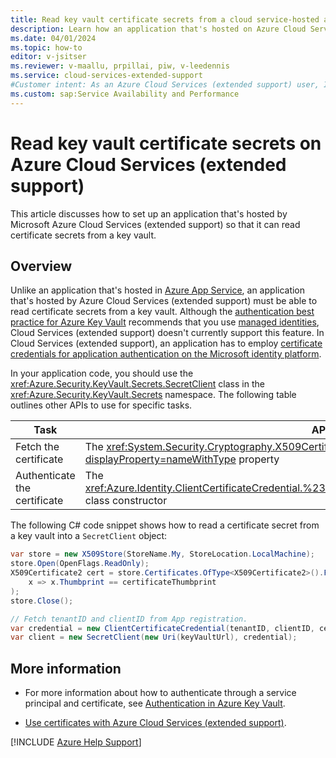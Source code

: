 ```yaml
---
title: Read key vault certificate secrets from a cloud service-hosted app
description: Learn how an application that's hosted on Azure Cloud Services (extended support) can read certificate secrets that are stored in Azure Key Vault.
ms.date: 04/01/2024
ms.topic: how-to
editor: v-jsitser
ms.reviewer: v-maallu, prpillai, piw, v-leedennis
ms.service: cloud-services-extended-support
#Customer intent: As an Azure Cloud Services (extended support) user, I want to know how an application that's hosted on a cloud service can read certificate secrets that are stored in Azure Key Vault so that I can authenticate customers without the use of managed identities.
ms.custom: sap:Service Availability and Performance
---
```


# Read key vault certificate secrets on Azure Cloud Services (extended support)

This article discusses how to set up an application that's hosted by Microsoft Azure Cloud Services (extended support) so that it can read certificate secrets from a key vault.

## Overview

Unlike an application that's hosted in [Azure App Service](/azure/app-service/overview), an application that's hosted by Azure Cloud Services (extended support) must be able to read certificate secrets from a key vault. Although the [authentication best practice for Azure Key Vault](/azure/key-vault/general/developers-guide#authentication-best-practices) recommends that you use [managed identities](/azure/active-directory/managed-identities-azure-resources/overview), Cloud Services (extended support) doesn't currently support this feature. In Cloud Services (extended support), an application has to employ [certificate credentials for application authentication on the Microsoft identity platform](/azure/active-directory/develop/active-directory-certificate-credentials).

In your application code, you should use the <xref:Azure.Security.KeyVault.Secrets.SecretClient> class in the <xref:Azure.Security.KeyVault.Secrets> namespace. The following table outlines other APIs to use for specific tasks.

| Task | API | Namespace |
|--|--|--|
| Fetch the certificate | The <xref:System.Security.Cryptography.X509Certificates.X509Store.Certificates?displayProperty=nameWithType> property | <xref:System.Security.Cryptography.X509Certificates> |
| Authenticate the certificate | The <xref:Azure.Identity.ClientCertificateCredential.%23ctor(System.String,System.String,System.String)> class constructor | <xref:Azure.Identity> |

The following C# code snippet shows how to read a certificate secret from a key vault into a `SecretClient` object:

```csharp
var store = new X509Store(StoreName.My, StoreLocation.LocalMachine);
store.Open(OpenFlags.ReadOnly);
X509Certificate2 cert = store.Certificates.OfType<X509Certificate2>().FirstOrDefault(
    x => x.Thumbprint == certificateThumbprint
);
store.Close();

// Fetch tenantID and clientID from App registration.
var credential = new ClientCertificateCredential(tenantID, clientID, cert);
var client = new SecretClient(new Uri(keyVaultUrl), credential);
```

## More information

- For more information about how to authenticate through a service principal and certificate, see [Authentication in Azure Key Vault](/azure/key-vault/general/authentication).

- [Use certificates with Azure Cloud Services (extended support)](/azure/cloud-services-extended-support/certificates-and-key-vault).

[!INCLUDE [Azure Help Support](../../../../includes/azure-help-support.md)]
